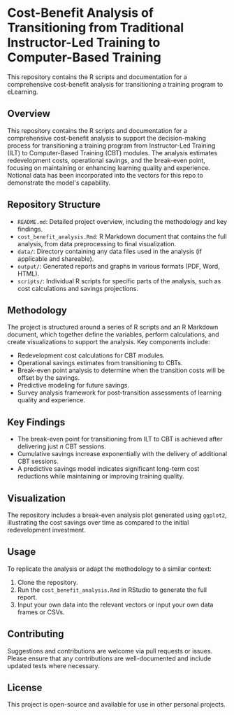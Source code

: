 # Cost-Benefit Analysis of Transitioning from Traditional Instructor-Led Training to Computer-Based Training
This repository contains the R scripts and documentation for a comprehensive cost-benefit analysis for transitioning a training program to eLearning. 

## Overview
This repository contains the R scripts and documentation for a comprehensive cost-benefit analysis to support the decision-making process for transitioning a training program from Instructor-Led Training (ILT) to Computer-Based Training (CBT) modules. The analysis estimates redevelopment costs, operational savings, and the break-even point, focusing on maintaining or enhancing learning quality and experience. Notional data has been incorporated into the vectors for this repo to demonstrate the model's capability. 

## Repository Structure
- `README.md`: Detailed project overview, including the methodology and key findings.
- `cost_benefit_analysis.Rmd`: R Markdown document that contains the full analysis, from data preprocessing to final visualization.
- `data/`: Directory containing any data files used in the analysis (if applicable and shareable).
- `output/`: Generated reports and graphs in various formats (PDF, Word, HTML).
- `scripts/`: Individual R scripts for specific parts of the analysis, such as cost calculations and savings projections.

## Methodology
The project is structured around a series of R scripts and an R Markdown document, which together define the variables, perform calculations, and create visualizations to support the analysis. Key components include:

- Redevelopment cost calculations for CBT modules.
- Operational savings estimates from transitioning to CBTs.
- Break-even point analysis to determine when the transition costs will be offset by the savings.
- Predictive modeling for future savings.
- Survey analysis framework for post-transition assessments of learning quality and experience.

## Key Findings
- The break-even point for transitioning from ILT to CBT is achieved after delivering just *n* CBT sessions.
- Cumulative savings increase exponentially with the delivery of additional CBT sessions.
- A predictive savings model indicates significant long-term cost reductions while maintaining or improving training quality.

## Visualization
The repository includes a break-even analysis plot generated using `ggplot2`, illustrating the cost savings over time as compared to the initial redevelopment investment.

## Usage
To replicate the analysis or adapt the methodology to a similar context:

1. Clone the repository.
2. Run the `cost_benefit_analysis.Rmd` in RStudio to generate the full report.
3. Input your own data into the relevant vectors or input your own data frames or CSVs.

## Contributing
Suggestions and contributions are welcome via pull requests or issues. Please ensure that any contributions are well-documented and include updated tests where necessary.

## License
This project is open-source and available for use in other personal projects.
